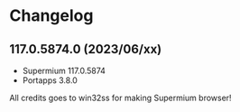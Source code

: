 # Changelog

## 117.0.5874.0 (2023/06/xx)

* Supermium 117.0.5874
* Portapps 3.8.0

All credits goes to win32ss for making Supermium browser!